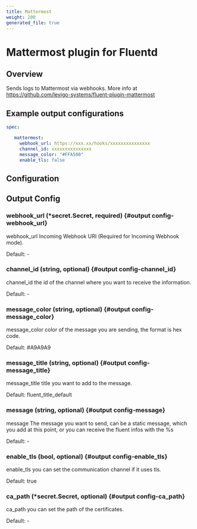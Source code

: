 ```yaml
---
title: Mattermost
weight: 200
generated_file: true
---
```


# Mattermost plugin for Fluentd
## Overview
 Sends logs to Mattermost via webhooks.
 More info at https://github.com/levigo-systems/fluent-plugin-mattermost

 ## Example output configurations
 ```yaml
 spec:

	mattermost:
	  webhook_url: https://xxx.xx/hooks/xxxxxxxxxxxxxxx
	  channel_id: xxxxxxxxxxxxxxx
	  message_color: "#FFA500"
	  enable_tls: false

 ```

## Configuration
## Output Config

### webhook_url (*secret.Secret, required) {#output config-webhook_url}

webhook_url Incoming Webhook URI (Required for Incoming Webhook mode). 

Default: -

### channel_id (string, optional) {#output config-channel_id}

channel_id the id of the channel where you want to receive the information. 

Default: -

### message_color (string, optional) {#output config-message_color}

message_color color of the message you are sending, the format is hex code.  

Default:  #A9A9A9

### message_title (string, optional) {#output config-message_title}

message_title title you want to add to the message.  

Default:  fluent_title_default

### message (string, optional) {#output config-message}

message The message you want to send, can be a static message, which you add at this point, or you can receive the fluent infos with the %s 

Default: -

### enable_tls (bool, optional) {#output config-enable_tls}

enable_tls you can set the communication channel if it uses tls.  

Default:  true

### ca_path (*secret.Secret, optional) {#output config-ca_path}

ca_path you can set the path of the certificates. 

Default: -


